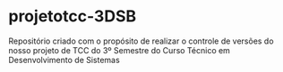 # projetotcc-3DSB
Repositório criado com o propósito de realizar o controle de versões do nosso projeto de TCC do 3º Semestre do Curso Técnico em Desenvolvimento de Sistemas 
